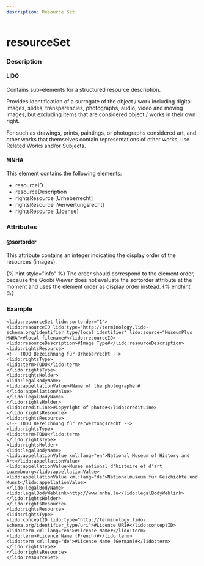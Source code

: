 ```yaml
---
description: Resource Set
---
```


# resourceSet

### Description

#### LIDO

Contains sub-elements for a structured resource description.

Provides identification of a surrogate of the object / work including digital images, slides, transparencies, photographs, audio, video and moving images, but excluding items that are considered object / works in their own right.

For such as drawings, prints, paintings, or photographs considered art, and other works that themselves contain representations of other works, use Related Works and/or Subjects.

#### MNHA

This element contains the following elements:

* resourceID
* resourceDescription
* rightsResource \[Urheberrecht\]
* rightsResource \[Verwertungsrecht\]
* rightsResource \[License\]

### Attributes

#### @sortorder

This attribute contains an integer indicating the display order of the resources \(images\).

{% hint style="info" %}
The order should correspond to the element order, because the Goobi Viewer does not evaluate the sortorder attribute at the moment and uses the element order as display order instead.
{% endhint %}

### Example

```text
<lido:resourceSet lido:sortorder="1">
<lido:resourceID lido:type="http://terminology.lido-schema.org/identifier_type/local_identifier" lido:source="MuseumPlus MNHA">#local filename#</lido:resourceID>
<lido:resourceDescription>#Image Type#</lido:resourceDescription>
<lido:rightsResource>
<!-- TODO Bezeichnung für Urheberrecht -->
<lido:rightsType>
<lido:term>TODO</lido:term>
</lido:rightsType>
<lido:rightsHolder>   
<lido:legalBodyName>
<lido:appellationValue>#Name of the photographer#</lido:appellationValue>
</lido:legalBodyName>
</lido:rightsHolder>
<lido:creditLine>#Copyright of photo#</lido:creditLine>
</lido:rightsResource>
<lido:rightsResource>
<!-- TODO Bezeichnung für Verwertungsrecht -->
<lido:rightsType>
<lido:term>TODO</lido:term>
</lido:rightsType>
<lido:rightsHolder>
<lido:legalBodyName>
<lido:appellationValue xml:lang="en">National Museum of History and Art</lido:appellationValue>
<lido:appellationValue>Musée national d'histoire et d'art Luxembourg</lido:appellationValue>
<lido:appellationValue xml:lang="de">Nationalmuseum für Geschichte und Kunst</lido:appellationValue>
</lido:legalBodyName>
<lido:legalBodyWeblink>http://www.mnha.lu</lido:legalBodyWeblink>
</lido:rightsHolder>
</lido:rightsResource>
<lido:rightsResource>
<lido:rightsType>
<lido:conceptID lido:type="http://terminology.lido-schema.org/identifier_type/uri">#Licence URI#</lido:conceptID>
<lido:term xml:lang="en">#Licence Name#</lido:term>
<lido:term>#Licence Name (French)#</lido:term>
<lido:term xml:lang="de">#Licence Name (German)#</lido:term>
</lido:rightsType>  
</lido:rightsResource>
</lido:resourceSet>
```

